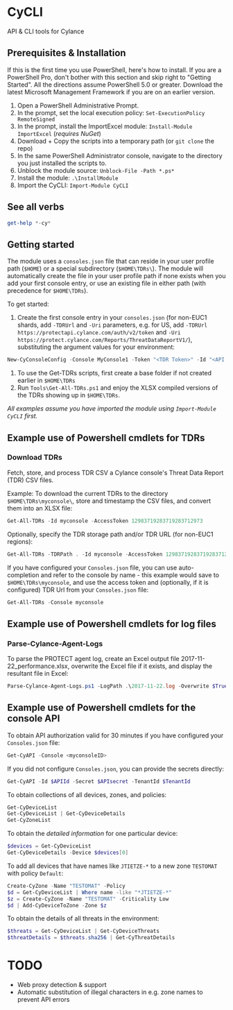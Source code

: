 # CyCLI
API &amp; CLI tools for Cylance

## Prerequisites & Installation

If this is the first time you use PowerShell, here's how to install. If you are a PowerShell Pro, don't bother with this section and skip right to "Getting Started". All the directions assume PowerShell 5.0 or greater. Download the latest Microsoft Management Framework if you are on an earlier version.

1. Open a PowerShell Administrative Prompt.
1. In the prompt, set the local execution policy: `Set-ExecutionPolicy RemoteSigned`
1. In the prompt, install the ImportExcel module: `Install-Module ImportExcel` (*requires NuGet*)
1. Download + Copy the scripts into a temporary path (or `git clone` the repo)
1. In the same PowerShell Administrator console, navigate to the directory you just installed the scripts to.
1. Unblock the module source: `Unblock-File -Path *.ps*`
1. Install the module: `.\InstallModule`
1. Import the CyCLI: `Import-Module CyCLI`

## See all verbs

```powershell
get-help *-cy*
```

## Getting started

The module uses a `consoles.json` file that can reside in your user profile path (`$HOME`) or a special subdirectory (`$HOME\TDRs\`). The module will automatically create the file in your user profile path if none exists when you add your first console entry, or use an existing file in either path (with precedence for `$HOME\TDRs`).

To get started:

1. Create the first console entry in your `consoles.json` (for non-EUC1 shards, add `-TDRUrl` and `-Uri` parameters, e.g. for US, add `-TDRUrl https://protectapi.cylance.com/auth/v2/token` and `-Uri https://protect.cylance.com/Reports/ThreatDataReportV1/`), substituting the argument values for your environment:
 ```powershell
 New-CyConsoleConfig -Console MyConsole1 -Token "<TDR Token>" -Id "<API ID>" -Secret "<API Secret>" -TenantId "<API Tenant ID>"
 ```
1. To use the Get-TDRs scripts, first create a base folder if not created earlier in `$HOME\TDRs`
1. Run `Tools\Get-All-TDRs.ps1` and enjoy the XLSX compiled versions of the TDRs showing up in `$HOME\TDRs`.

*All examples assume you have imported the module using `Import-Module CyCLI` first.*

## Example use of Powershell cmdlets for TDRs

### Download TDRs

Fetch, store, and process TDR CSV a Cylance console's Threat Data Report (TDR) CSV files.

Example: To download the current TDRs to the directory `$HOME\TDRs\myconsole\`, store and timestamp the CSV files, and convert them into an XLSX file:

```powershell
Get-All-TDRs -Id myconsole -AccessToken 12983719283719283712973
```

Optionally, specify the TDR storage path and/or TDR URL (for non-EUC1 regions):
```powershell
Get-All-TDRs -TDRPath . -Id myconsole -AccessToken 12983719283719283712973 -TDRUrl https://protect-euc1.cylance.com/Reports/ThreatDataReportV1/
```

If you have configured your `Consoles.json` file, you can use auto-completion and refer to the console by name - this example would save to `$HOME\TDRs\myconsole`, and use the access token and (optionally, if it is configured) TDR Url from your `Consoles.json` file:
```powershell
Get-All-TDRs -Console myconsole
```

## Example use of Powershell cmdlets for log files

### Parse-Cylance-Agent-Logs

To parse the PROTECT agent log, create an Excel output file 2017-11-22_performance.xlsx, overwrite the Excel file if it exists, and display the resultant file in Excel:

```powershell
Parse-Cylance-Agent-Logs.ps1 -LogPath .\2017-11-22.log -Overwrite $True -Show
```

## Example use of Powershell cmdlets for the console API

To obtain API authorization valid for 30 minutes if you have configured your `Consoles.json` file:

```powershell
Get-CyAPI -Console <myconsoleID>
```

If you did not configure `Consoles.json`, you can provide the secrets directly:

```powershell
Get-CyAPI -Id $APIId -Secret $APIsecret -TenantId $TenantId
```

To obtain collections of all devices, zones, and policies:

```powershell
Get-CyDeviceList
Get-CyDeviceList | Get-CyDeviceDetails
Get-CyZoneList
```

To obtain the *detailed information* for one particular device:

```powershell
$devices = Get-CyDeviceList
Get-CyDeviceDetails -Device $devices[0]
```

To add all devices that have names like `JTIETZE-*` to a new zone `TESTOMAT` with policy `Default`:

```powershell
Create-CyZone -Name "TESTOMAT" -Policy 
$d = Get-CyDeviceList | Where name -like "*JTIETZE-*"
$z = Create-CyZone -Name "TESTOMAT" -Criticality Low
$d | Add-CyDeviceToZone -Zone $z
```

To obtain the details of all threats in the environment:
```powershell
$threats = Get-CyDeviceList | Get-CyDeviceThreats
$threatDetails = $threats.sha256 | Get-CyThreatDetails
```

# TODO
 - Web proxy detection & support
 - Automatic substitution of illegal characters in e.g. zone names to prevent API errors
